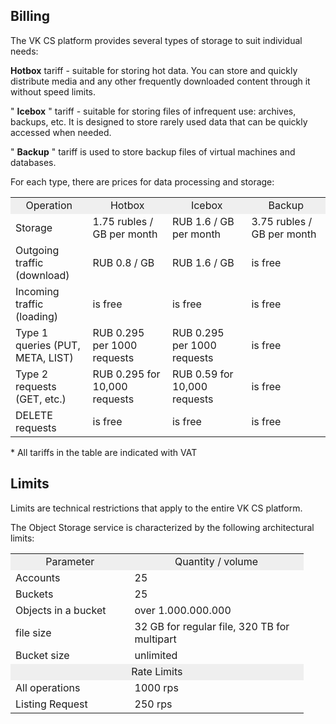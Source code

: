 Billing
-------

The VK CS platform provides several types of storage to suit individual needs:

**Hotbox** tariff - suitable for storing hot data. You can store and quickly distribute media and any other frequently downloaded content through it without speed limits.

" **Icebox** " tariff - suitable for storing files of infrequent use: archives, backups, etc. It is designed to store rarely used data that can be quickly accessed when needed.

" **Backup** " tariff is used to store backup files of virtual machines and databases.

For each type, there are prices for data processing and storage:

<table border="0" cellpadding="0" cellspacing="0" style="margin-right: calc(0%); width: 100%;" width="370"><tbody><tr><td height="19" style="text-align: center; background-color: rgb(239, 239, 239); width: 24.4246%;" width="25.405405405405407%">Operation</td><td style="text-align: center; background-color: rgb(239, 239, 239); width: 25.1918%;" width="25.135135135135137%">Hotbox</td><td style="text-align: center; background-color: rgb(239, 239, 239); width: 25.0383%;" width="22.972972972972972%">Icebox</td><td style="text-align: center; background-color: rgb(239, 239, 239); width: 25.0127%;" width="26.486486486486488%">Backup</td></tr><tr><td height="19" style="width: 24.4246%;">Storage</td><td style="width: 25.1918%;">1.75 rubles / GB per month</td><td style="width: 25.0383%;">RUB 1.6 / GB per month</td><td style="width: 25.0127%;">3.75 rubles / GB per month</td></tr><tr><td height="19" style="width: 24.4246%;">Outgoing traffic (download)</td><td style="width: 25.1918%;">RUB 0.8 / GB</td><td style="width: 25.0383%;">RUB 1.6 / GB</td><td style="width: 25.0127%;">is free</td></tr><tr><td height="19" style="width: 24.4246%;">Incoming traffic (loading)</td><td style="width: 25.1918%;">is free</td><td style="width: 25.0383%;">is free</td><td style="width: 25.0127%;">is free</td></tr><tr><td height="19" style="width: 24.4246%;">Type 1 queries (PUT, META, LIST)</td><td style="width: 25.1918%;">RUB 0.295 per 1000 requests</td><td style="width: 25.0383%;">RUB 0.295 per 1000 requests</td><td style="width: 25.0127%;">is free</td></tr><tr><td height="19" style="width: 24.4246%;">Type 2 requests (GET, etc.)</td><td style="width: 25.1918%;">RUB 0.295 for 10,000 requests</td><td style="width: 25.0383%;">RUB 0.59 for 10,000 requests</td><td style="width: 25.0127%;">is free</td></tr><tr><td height="19" style="width: 24.4246%;">DELETE requests</td><td style="width: 25.1918%;">is free</td><td style="width: 25.0383%;">is free</td><td style="width: 25.0127%;">is free</td></tr></tbody></table>

\* All tariffs in the table are indicated with VAT

Limits
------

Limits are technical restrictions that apply to the entire VK CS platform.

The Object Storage service is characterized by the following architectural limits:

<table border="0" cellpadding="0" cellspacing="0" style="margin-right: calc(7%); width: 93%;" width="300"><tbody><tr><td height="19" style="text-align: center; background-color: rgb(239, 239, 239); width: 40.654%;" width="47.333333333333336%">Parameter</td><td style="text-align: center; background-color: rgb(239, 239, 239); width: 59.346%;" width="52.666666666666664%">Quantity / volume</td></tr><tr><td class="currently-active" height="19" style="width: 40.654%;">Accounts</td><td align="right" style="text-align: left; width: 59.346%;">25</td></tr><tr><td height="19" style="width: 40.654%;">Buckets</td><td align="right" style="text-align: left; width: 59.346%;">25</td></tr><tr><td height="19" style="width: 40.654%;">Objects in a bucket</td><td style="width: 59.346%;">over 1.000.000.000</td></tr><tr><td height="19" style="width: 40.654%;">file size</td><td style="width: 59.346%;">32 GB for regular file, 320 TB for multipart</td></tr><tr><td height="19" style="width: 40.654%;">Bucket size</td><td style="width: 59.346%;">unlimited</td></tr><tr><td class="xl65" colspan="2" height="19" style="text-align: center; background-color: rgb(239, 239, 239);">Rate Limits</td></tr><tr><td height="19" style="width: 40.654%;">All operations</td><td style="width: 59.346%;">1000 rps</td></tr><tr><td height="19" style="width: 40.654%;">Listing Request</td><td style="width: 59.346%;">250 rps</td></tr></tbody></table>